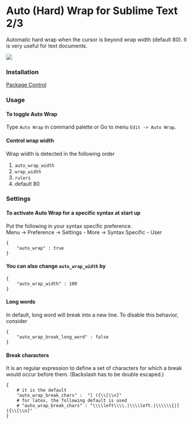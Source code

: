 Auto (Hard) Wrap for Sublime Text 2/3
====================
Automatic hard wrap when the cursor is beyond wrap width (default 80).  It is very useful for text documents.

![](https://raw.githubusercontent.com/randy3k/AutoWrap/master/screenshot.gif)

### Installation
[Package Control](http://wbond.net/sublime_packages/package_control)


### Usage

#### To toggle Auto Wrap
Type `Auto Wrap` in command palette or Go to menu `Edit -> Auto Wrap`.

#### Control wrap width

Wrap width is detected in the following order

1. `auto_wrap_width`
2. `wrap_width`
3. `rulers`
4. default 80

### Settings

#### To activate Auto Wrap for a specific syntax at start up

Put the following in your syntax specific preference.<br>
Menu -> Preference -> Settings - More -> Syntax Specific - User

    {
        "auto_wrap" : true
    }

#### You can also change `auto_wrap_width` by

    {
        "auto_wrap_width" : 100
    }

#### Long words

In default, long word will break into a new line.
To disable this behavior, consider

    {
        "auto_wrap_break_long_word" : false
    }

#### Break characters

It is an regular expression to define a set of characters for which a break would occur before them. (Backslash has to be double escaped.)

    {
        # it is the default
        "auto_wrap_break_chars" :  "[ ({\\[\\n]"
        # for latex, the following default is used
        # "auto_wrap_break_chars" : "\\\\left\\\\.|\\\\left.|\\\\\\{|[ ({\\[\\n]"
    }
